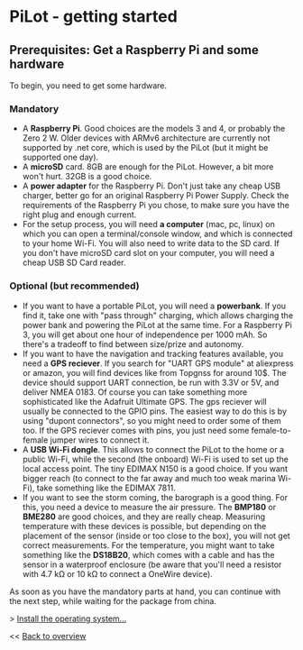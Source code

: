 # PiLot - getting started
## Prerequisites: Get a Raspberry Pi and some hardware
To begin, you need to get some hardware.

### Mandatory
- A **Raspberry Pi**. Good choices are the models 3 and 4, or probably the Zero 2 W. Older devices with ARMv6 architecture are currently not supported by .net core, which is used by the PiLot (but it might be supported one day).
- A **microSD** card. 8GB are enough for the PiLot. However, a bit more won't hurt. 32GB is a good choice. 
- A **power adapter** for the Raspberry Pi. Don't just take any cheap USB charger, better go for an original Raspberry Pi Power Supply. Check the requirements of the Raspberry Pi you chose, to make sure you have the right plug and enough current.
- For the setup process, you will need **a computer** (mac, pc, linux) on which you can open a terminal/console window, and which is connected to your home Wi-Fi. You will also need to write data to the SD card. If you don't have microSD card slot on your computer, you will need a cheap USB SD Card reader. 

### Optional (but recommended)
- If you want to have a portable PiLot, you will need a **powerbank**. If you find it, take one with "pass through" charging, which allows charging the power bank and powering the PiLot at the same time. For a Raspberry Pi 3, you will get about one hour of independence per 1000 mAh. So there's a tradeoff to find between size/prize and autonomy.
- If you want to have the navigation and tracking features available, you need a **GPS reciever**. If you search for "UART GPS module" at aliexpress or amazon, you will find devices like from Topgnss for around 10$. The device should support UART connection, be run with 3.3V or 5V, and deliver NMEA 0183. Of course you can take something more sophisticated like the Adafruit Ultimate GPS. The gps reciever will usually be connected to the GPIO pins. The easiest way to do this is by using "dupont connectors", so you might need to order some of them too. If the GPS reciever comes with pins, you just need some female-to-female jumper wires to connect it.
- A **USB Wi-Fi dongle**. This allows to connect the PiLot to the home or a public Wi-Fi, while the second (the onboard) Wi-Fi is used to set up the local access point. The tiny EDIMAX N150 is a good choice. If you want bigger reach (to connect to the far away and much too weak marina Wi-Fi), take something like the EDIMAX 7811.
- If you want to see the storm coming, the barograph is a good thing. For this, you need a device to measure the air pressure. The **BMP180** or **BME280** are good choices, and they are really cheap. Measuring temperature with these devices is possible, but depending on the placement of the sensor (inside or too close to the box), you will not get correct measurements. For the temperature, you might want to take something like the **DS18B20**, which comes with a cable and has the sensor in a waterproof enclosure (be aware that you'll need a resistor with 4.7 kΩ or 10 kΩ to connect a OneWire device). 

As soon as you have the mandatory parts at hand, you can continue with the next step, while waiting for the package from china. 

\> [Install the operating system...](basics.md)

<< [Back to overview](user.md)
